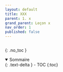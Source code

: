 ```yaml
---
layout: default
title: XXX
parent: 1. x
grand_parent: Leçon x
nav_order: 1
published: false
---
```

## 
{: .no_toc }

<details open markdown="block">
  <summary>
    Sommaire
  </summary>
  {: .text-delta }
- TOC
{:toc}
</details>

